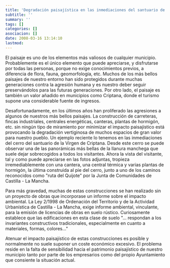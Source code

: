 ```yaml
---
title: 'Degradación paisajística en las inmediaciones del santuario de la Virgen de Criptana'
subtitle: ''
summary: ''
tags: []
categories: []
asociacion: []
date: 2008-03-16 13:14:10
lastmod:
---
```


El paisaje es uno de los elementos más valiosos de cualquier municipio. Probablemente es el único elemento que puede apreciarse, y disfrutarse por todas las personas, porque no exige conocimientos previos, a diferencia de flora, fauna, geomorfología, etc. Muchos de los más bellos paisajes de nuestro entorno han sido protegidos durante muchas generaciones contra la agresión humana y es nuestro deber seguir preservándolos para las futuras generaciones.  Por otro lado, el paisaje es también un valor añadido en municipios como Criptana, donde el turismo supone una considerable fuente de ingresos. 

Desafortunadamente, en los últimos años han proliferado las agresiones a algunos de nuestros más bellos paisajes. La construcción de carreteras, fincas industriales, centrales energéticas, canteras, plantas de hormigón, etc. sin ningún tipo de miramiento por minimizar el impacto paisajístico está provocando la degradación vertiginosa de muchos espacios de gran valor para nuestro pueblo. Un ejemplo reciente lo tenemos en las inmediaciones del cerro del santuario de la Virgen de Criptana. Desde este cerro se puede  observar una de las panorámicas más bellas de la llanura manchega que suele dejar sobrecogidos a todos los visitantes. Ahora la vista del visitante, tal y como puede apreciarse en las fotos adjuntas,  tropieza irremediablemente con una cantera, una central térmica y varias plantas de hormigón, la última construida al pie del cerro, junto a uno de los caminos reconocidos como "ruta del Quijote" por la Junta de Comunidades de Castilla - La Mancha.

Para más gravedad, muchas de estas construcciones se han realizado sin un proyecto de obras que incorporase un informe sobre el impacto ambiental. La Ley 2/1998 de Ordenación del Territorio y de la Actividad Urbanística de Castilla - La Mancha, exige informe ambiental, vinculante, para la emisión de licencias de obras en suelo rústico. Curiosamente establece que las edificaciones en esta clase de suelo "... respondan a los invariantes constructivos tradicionales, especialmente en cuanto a materiales, formas, colores..."

Atenuar el impacto paisajístico de estas construcciones es posible y normalmente no suele suponer un coste económico excesivo. El problema reside en la falta de sensibilidad hacia el patrimonio paisajístico de nuestro municipio tanto por parte de los empresarios como del propio Ayuntamiento que consiente la situación actual. 

